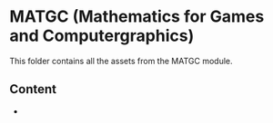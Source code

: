 # MATGC (Mathematics for Games and Computergraphics)
This folder contains all the assets from the MATGC module.

## Content
* 